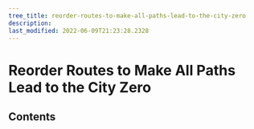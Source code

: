 ```yaml
---
tree_title: reorder-routes-to-make-all-paths-lead-to-the-city-zero
description: 
last_modified: 2022-06-09T21:23:28.2328
---
```


# Reorder Routes to Make All Paths Lead to the City Zero

## Contents
